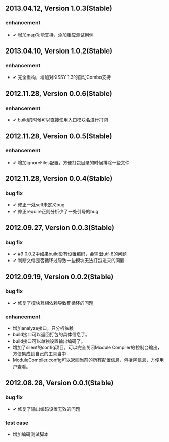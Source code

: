 ## 2013.04.12, Version 1.0.3(Stable)

### enhancement

- ✔ 增加map功能支持，添加相应测试用例

## 2013.04.10, Version 1.0.2(Stable)

### enhancement

- ✔ 完全重构，增加对KISSY 1.3的自动Combo支持

## 2012.11.28, Version 0.0.6(Stable)

### enhancement

- ✔ build的时候可以直接使用入口模块名进行打包

## 2012.11.28, Version 0.0.5(Stable)

### enhancement

- ✔ 增加ignoreFiles配置，方便打包目录的时候排除一些文件

## 2012.11.28, Version 0.0.4(Stable)

### bug fix

- ✔ 修正一处self未定义bug
- ✔ 修正require正则分析少了一处引号的bug

## 2012.09.27, Version 0.0.3(Stable)

### bug fix

- ✔ #9 0.0.2中如果build没有设置编码，会输出utf-8的问题
- ✔ 判断文件是否循环过导致一些模块无法打包进来的问题

## 2012.09.19, Version 0.0.2(Stable)

### bug fix

- ✔ 修复了模块互相依赖导致死循环的问题

### enhancement
-  增加analyze接口，只分析依赖
-  build接口可以返回打包的具体信息了。
-  build接口可以单独设置输出编码了。
-  增加了silent的config项目，可以完全关闭Module Compiler的控制台输出，方便集成到自己的工具当中
-  ModuleCompiler.config可以返回当前的所有配置信息，包括包信息，方便用户查看。

## 2012.08.28, Version 0.0.1(Stable)

### bug fix

- ✔ 修复了输出编码设置无效的问题

### test case
-  增加编码测试脚本
